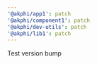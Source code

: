 ```yaml
---
'@akphi/app1': patch
'@akphi/component1': patch
'@akphi/dev-utils': patch
'@akphi/lib1': patch
---
```


Test version bump
